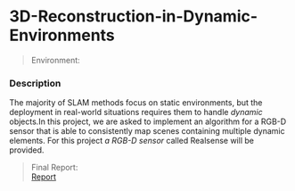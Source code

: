 # 3D-Reconstruction-in-Dynamic-Environments
> Environment: 

### Description
The majority of SLAM methods focus on static environments, but the deployment in real-world situations requires them to handle _dynamic_ objects.In this project, we are asked to implement an algorithm for a RGB-D sensor that is able to consistently map scenes containing multiple dynamic elements. For this project _a RGB-D sensor_ called Realsense will be provided.

> Final Report:  
[Report](https://github.com/Bobyue0118/3D-Reconstruction-in-Dynamic-Environments/blob/master/3D_reconstruction_in_dynamic_environments.pdf)
